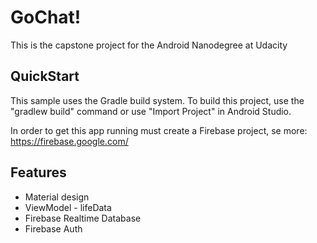 # GoChat!

This is the capstone project for the Android Nanodegree at Udacity

## QuickStart

This sample uses the Gradle build system. To build this project, use the "gradlew build" command or use "Import Project" in Android Studio.

In order to get this app running must create a Firebase project, se more: https://firebase.google.com/

## Features

- Material design
- ViewModel - lifeData
- Firebase Realtime Database
- Firebase Auth


